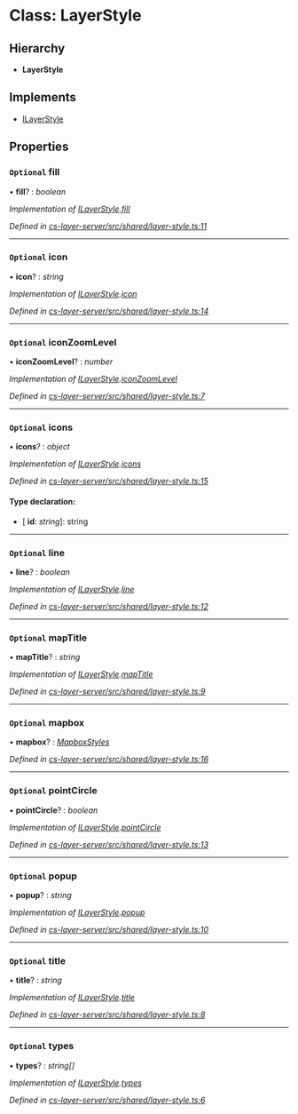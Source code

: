 # Class: LayerStyle

## Hierarchy

* **LayerStyle**

## Implements

* [ILayerStyle](../interfaces/_cs_layer_server_src_shared_mapbox_styles_.ilayerstyle.md)

## Properties

### `Optional` fill

• **fill**? : *boolean*

*Implementation of [ILayerStyle](../interfaces/_cs_layer_server_src_shared_mapbox_styles_.ilayerstyle.md).[fill](../interfaces/_cs_layer_server_src_shared_mapbox_styles_.ilayerstyle.md#optional-fill)*

*Defined in [cs-layer-server/src/shared/layer-style.ts:11](https://github.com/RichardHovenkamp/csnext/blob/eefa977/packages/cs-layer-server/src/shared/layer-style.ts#L11)*

___

### `Optional` icon

• **icon**? : *string*

*Implementation of [ILayerStyle](../interfaces/_cs_layer_server_src_shared_mapbox_styles_.ilayerstyle.md).[icon](../interfaces/_cs_layer_server_src_shared_mapbox_styles_.ilayerstyle.md#optional-icon)*

*Defined in [cs-layer-server/src/shared/layer-style.ts:14](https://github.com/RichardHovenkamp/csnext/blob/eefa977/packages/cs-layer-server/src/shared/layer-style.ts#L14)*

___

### `Optional` iconZoomLevel

• **iconZoomLevel**? : *number*

*Implementation of [ILayerStyle](../interfaces/_cs_layer_server_src_shared_mapbox_styles_.ilayerstyle.md).[iconZoomLevel](../interfaces/_cs_layer_server_src_shared_mapbox_styles_.ilayerstyle.md#optional-iconzoomlevel)*

*Defined in [cs-layer-server/src/shared/layer-style.ts:7](https://github.com/RichardHovenkamp/csnext/blob/eefa977/packages/cs-layer-server/src/shared/layer-style.ts#L7)*

___

### `Optional` icons

• **icons**? : *object*

*Implementation of [ILayerStyle](../interfaces/_cs_layer_server_src_shared_mapbox_styles_.ilayerstyle.md).[icons](../interfaces/_cs_layer_server_src_shared_mapbox_styles_.ilayerstyle.md#optional-icons)*

*Defined in [cs-layer-server/src/shared/layer-style.ts:15](https://github.com/RichardHovenkamp/csnext/blob/eefa977/packages/cs-layer-server/src/shared/layer-style.ts#L15)*

#### Type declaration:

* \[ **id**: *string*\]: string

___

### `Optional` line

• **line**? : *boolean*

*Implementation of [ILayerStyle](../interfaces/_cs_layer_server_src_shared_mapbox_styles_.ilayerstyle.md).[line](../interfaces/_cs_layer_server_src_shared_mapbox_styles_.ilayerstyle.md#optional-line)*

*Defined in [cs-layer-server/src/shared/layer-style.ts:12](https://github.com/RichardHovenkamp/csnext/blob/eefa977/packages/cs-layer-server/src/shared/layer-style.ts#L12)*

___

### `Optional` mapTitle

• **mapTitle**? : *string*

*Implementation of [ILayerStyle](../interfaces/_cs_layer_server_src_shared_mapbox_styles_.ilayerstyle.md).[mapTitle](../interfaces/_cs_layer_server_src_shared_mapbox_styles_.ilayerstyle.md#optional-maptitle)*

*Defined in [cs-layer-server/src/shared/layer-style.ts:9](https://github.com/RichardHovenkamp/csnext/blob/eefa977/packages/cs-layer-server/src/shared/layer-style.ts#L9)*

___

### `Optional` mapbox

• **mapbox**? : *[MapboxStyles](_cs_layer_server_src_shared_mapbox_styles_.mapboxstyles.md)*

*Defined in [cs-layer-server/src/shared/layer-style.ts:16](https://github.com/RichardHovenkamp/csnext/blob/eefa977/packages/cs-layer-server/src/shared/layer-style.ts#L16)*

___

### `Optional` pointCircle

• **pointCircle**? : *boolean*

*Implementation of [ILayerStyle](../interfaces/_cs_layer_server_src_shared_mapbox_styles_.ilayerstyle.md).[pointCircle](../interfaces/_cs_layer_server_src_shared_mapbox_styles_.ilayerstyle.md#optional-pointcircle)*

*Defined in [cs-layer-server/src/shared/layer-style.ts:13](https://github.com/RichardHovenkamp/csnext/blob/eefa977/packages/cs-layer-server/src/shared/layer-style.ts#L13)*

___

### `Optional` popup

• **popup**? : *string*

*Implementation of [ILayerStyle](../interfaces/_cs_layer_server_src_shared_mapbox_styles_.ilayerstyle.md).[popup](../interfaces/_cs_layer_server_src_shared_mapbox_styles_.ilayerstyle.md#optional-popup)*

*Defined in [cs-layer-server/src/shared/layer-style.ts:10](https://github.com/RichardHovenkamp/csnext/blob/eefa977/packages/cs-layer-server/src/shared/layer-style.ts#L10)*

___

### `Optional` title

• **title**? : *string*

*Implementation of [ILayerStyle](../interfaces/_cs_layer_server_src_shared_mapbox_styles_.ilayerstyle.md).[title](../interfaces/_cs_layer_server_src_shared_mapbox_styles_.ilayerstyle.md#optional-title)*

*Defined in [cs-layer-server/src/shared/layer-style.ts:8](https://github.com/RichardHovenkamp/csnext/blob/eefa977/packages/cs-layer-server/src/shared/layer-style.ts#L8)*

___

### `Optional` types

• **types**? : *string[]*

*Implementation of [ILayerStyle](../interfaces/_cs_layer_server_src_shared_mapbox_styles_.ilayerstyle.md).[types](../interfaces/_cs_layer_server_src_shared_mapbox_styles_.ilayerstyle.md#optional-types)*

*Defined in [cs-layer-server/src/shared/layer-style.ts:6](https://github.com/RichardHovenkamp/csnext/blob/eefa977/packages/cs-layer-server/src/shared/layer-style.ts#L6)*
